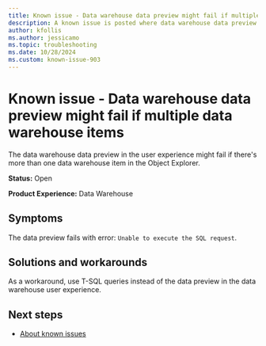 ```yaml
---
title: Known issue - Data warehouse data preview might fail if multiple data warehouse items
description: A known issue is posted where data warehouse data preview might fail if multiple data warehouse items.
author: kfollis
ms.author: jessicamo
ms.topic: troubleshooting  
ms.date: 10/28/2024
ms.custom: known-issue-903
---
```


# Known issue - Data warehouse data preview might fail if multiple data warehouse items

The data warehouse data preview in the user experience might fail if there's more than one data warehouse item in the Object Explorer.

**Status:** Open

**Product Experience:** Data Warehouse

## Symptoms

The data preview fails with error: `Unable to execute the SQL request`.

## Solutions and workarounds

As a workaround, use T-SQL queries instead of the data preview in the data warehouse user experience.

## Next steps

- [About known issues](https://support.fabric.microsoft.com/known-issues)
